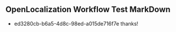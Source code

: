 ## OpenLocalization Workflow Test MarkDown
* ed3280cb-b6a5-4d8c-98ed-a015de716f7e thanks!

<!--HONumber=Jul16_HO2-->


